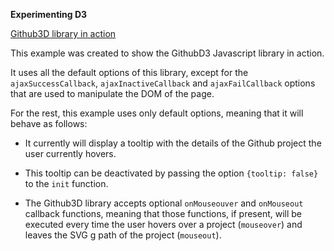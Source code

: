 **Experimenting D3**

[Github3D library in action](https://bbrassart.github.io/experimenting-d3/index.html)

This example was created to show the GithubD3 Javascript library in action.

It uses all the default options of this library, except for the 
`ajaxSuccessCallback`, `ajaxInactiveCallback` and `ajaxFailCallback` options 
that are used to manipulate the DOM of the page. 

For the rest, this example 
uses only default options, meaning that it will behave as follows:

- It currently will display a tooltip with the details of the Github project the user currently hovers.

- This tooltip can be deactivated by passing the option `{tooltip: false}` to 
the `init` function.

- The Github3D library accepts optional `onMouseouver` and `onMouseout` callback functions, 
meaning that those functions, if present, will be executed every time the user hovers over a 
project (`mouseover`) and leaves the SVG g path of the project (`mouseout`).
